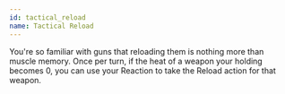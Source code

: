 ```yaml
---
id: tactical_reload
name: Tactical Reload
---
```

You're so familiar with guns that reloading them is nothing more than muscle memory. Once per turn, if the heat of a 
weapon your holding becomes 0, you can use your Reaction to take the Reload action for that weapon.